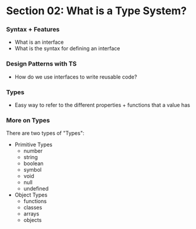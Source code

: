 # Section 02: What is a Type System?

### Syntax + Features

- What is an interface
- What is the syntax for defining an interface

### Design Patterns with TS

- How do we use interfaces to write reusable code?

### Types

- Easy way to refer to the different properties + functions that a value has


### More on Types
There are two types of "Types":
- Primitive Types
  - number
  - string
  - boolean
  - symbol
  - void
  - null
  - undefined
- Object Types
  - functions
  - classes
  - arrays
  - objects
